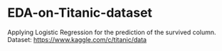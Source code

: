 # EDA-on-Titanic-dataset
Applying Logistic Regression for the prediction of the survived column.
Dataset: https://www.kaggle.com/c/titanic/data
